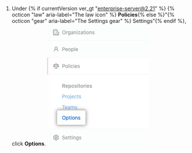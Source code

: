 1. Under {% if currentVersion ver_gt "enterprise-server@2.21" %} {% octicon "law" aria-label="The law icon" %} **Policies**{% else %}"{% octicon "gear" aria-label="The Settings gear" %} Settings"{% endif %}, click **Options**. ![企业帐户设置侧边栏中的 Options（选项）选项卡](/assets/images/enterprise/business-accounts/settings-options-tab.png)
